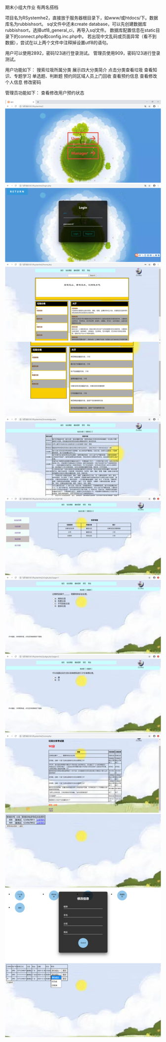 期末小组大作业 有两名搭档

项目名为RSystemhe2，直接放于服务器根目录下，如www/或htdocs/下。数据库名为rubbishsort。
sql文件中还未create database，可以先创建数据库rubbishsort，选择utf8_general_ci，再导入sql文件。
数据库配置信息在static目录下的connect.php和config.inc.php中。
若出现中文乱码或页面异常（看不到数据），尝试在以上两个文件中注释掉设置utf8的语句。

用户可以使用2892，密码123进行登录测试。
管理员使用909，密码123进行登录测试。

用户功能如下：
搜索垃圾所属分类
展示四大分类简介
点击分类查看垃圾
查看知识、专题学习
单选题、判断题
预约同区域人员上门回收
查看预约信息
查看修改个人信息
修改密码

管理员功能如下：
查看修改用户预约状态

![image](https://github.com/jie74/RubbishSystem/blob/main/img/index.png)
![image](https://github.com/jie74/RubbishSystem/blob/main/img/login.png)
![image](https://github.com/jie74/RubbishSystem/blob/main/img/home.png)
![image](https://github.com/jie74/RubbishSystem/blob/main/img/home2.png)
![image](https://github.com/jie74/RubbishSystem/blob/main/img/knowledge.png)
![image](https://github.com/jie74/RubbishSystem/blob/main/img/topic.png)
![image](https://github.com/jie74/RubbishSystem/blob/main/img/single.png)![image](https://github.com/jie74/RubbishSystem/blob/main/img/judge.png)![image](https://github.com/jie74/RubbishSystem/blob/main/img/score.png)![image](https://github.com/jie74/RubbishSystem/blob/main/img/appointment.png)![image](https://github.com/jie74/RubbishSystem/blob/main/img/personal.png)
![image](https://github.com/jie74/RubbishSystem/blob/main/img/admin_appoint.png)
